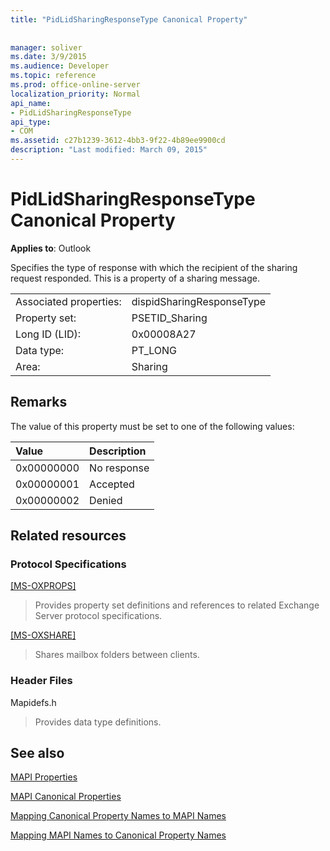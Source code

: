 ```yaml
---
title: "PidLidSharingResponseType Canonical Property"
 
 
manager: soliver
ms.date: 3/9/2015
ms.audience: Developer
ms.topic: reference
ms.prod: office-online-server
localization_priority: Normal
api_name:
- PidLidSharingResponseType
api_type:
- COM
ms.assetid: c27b1239-3612-4bb3-9f22-4b89ee9900cd
description: "Last modified: March 09, 2015"
---
```


# PidLidSharingResponseType Canonical Property

  
  
**Applies to**: Outlook 
  
Specifies the type of response with which the recipient of the sharing request responded. This is a property of a sharing message.
  
|||
|:-----|:-----|
|Associated properties:  <br/> |dispidSharingResponseType  <br/> |
|Property set:  <br/> |PSETID_Sharing  <br/> |
|Long ID (LID):  <br/> |0x00008A27  <br/> |
|Data type:  <br/> |PT_LONG  <br/> |
|Area:  <br/> |Sharing  <br/> |
   
## Remarks

The value of this property must be set to one of the following values:
  
|**Value**|**Description**|
|:-----|:-----|
|0x00000000  <br/> |No response  <br/> |
|0x00000001  <br/> |Accepted  <br/> |
|0x00000002  <br/> |Denied  <br/> |
   
## Related resources

### Protocol Specifications

[[MS-OXPROPS]](http://msdn.microsoft.com/library/f6ab1613-aefe-447d-a49c-18217230b148%28Office.15%29.aspx)
  
> Provides property set definitions and references to related Exchange Server protocol specifications.
    
[[MS-OXSHARE]](http://msdn.microsoft.com/library/e4e5bd27-d5e0-43f9-a6ea-550876724f3d%28Office.15%29.aspx)
  
> Shares mailbox folders between clients.
    
### Header Files

Mapidefs.h
  
> Provides data type definitions.
    
## See also



[MAPI Properties](mapi-properties.md)
  
[MAPI Canonical Properties](mapi-canonical-properties.md)
  
[Mapping Canonical Property Names to MAPI Names](mapping-canonical-property-names-to-mapi-names.md)
  
[Mapping MAPI Names to Canonical Property Names](mapping-mapi-names-to-canonical-property-names.md)

